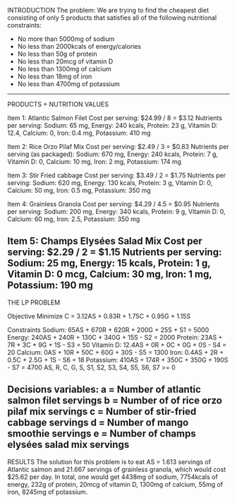 INTRODUCTION
The problem: We are trying to find the cheapest diet consisting of only 5 products that satisfies all of the following nutritional constraints:
- No more than 5000mg of sodium
- No less than 2000kcals of energy/calories
- No less than 50g of protein
- No less than 20mcg of vitamin D
- No less than 1300mg of calcium
- No less than 18mg of iron
- No less than 4700mg of potassium 
----------------------------------------------
PRODUCTS + NUTRITION VALUES

Item 1: Atlantic Salmon Filet
Cost per serving: $24.99 / 8 = $3.12
Nutrients per serving: Sodium: 65 mg, Energy: 240 kcals, Protein: 23 g, Vitamin D: 12.4, Calcium: 0, Iron: 0.4 mg, Potassium: 410 mg

Item 2: Rice Orzo Pilaf Mix
Cost per serving: $2.49 / 3 = $0.83
Nutrients per serving (as packaged): Sodium: 670 mg, Energy: 240 kcals, Protein: 7 g, Vitamin D: 0, Calcium: 10 mg, Iron: 2 mg, Potassium: 174 mg

Item 3: Stir Fried cabbage
Cost per serving: $3.49 / 2 = $1.75
Nutrients per serving: Sodium: 620 mg, Energy: 130 kcals, Protein: 3 g, Vitamin D: 0, Calcium: 50 mg, Iron: 0.5 mg, Potassium: 350 mg

Item 4: Grainless Granola
Cost per serving: $4.29 / 4.5 = $0.95
Nutrients per serving: Sodium: 200 mg, Energy: 340 kcals, Protein: 9 g, Vitamin D: 0, Calcium: 60 mg, Iron: 2.5, Potassium: 350 mg

Item 5: Champs Elysées Salad Mix
Cost per serving: $2.29 / 2 = $1.15
Nutrients per serving: Sodium: 25 mg, Energy: 15 kcals, Protein: 1 g, Vitamin D: 0 mcg, Calcium: 30 mg, Iron: 1 mg, Potassium: 190 mg
----------------------------------------------
THE LP PROBLEM

Objective
Minimize C = 3.12AS + 0.83R + 1.75C + 0.95G + 1.15S

Constraints
Sodium: 65AS + 670R + 620R + 200G + 25S + S1 = 5000
Energy: 240AS + 240R + 130C + 340G + 15S - S2 = 2000
Protein: 23AS + 7R + 3C + 9G + 1S - S3 = 50
Vitamin D: 12.4AS + 0R + 0C + 0G + 0S  - S4 = 20
Calcium:  0AS + 10R + 50C + 60G + 30S - S5 = 1300
Iron:  0.4AS + 2R + 0.5C + 2.5G + 1S - S6 = 18
Potassium:  410AS + 174R + 350C + 350G + 190S - S7 = 4700
AS, R, C, G, S, S1, S2, S3, S4, S5, S6, S7 >= 0

Decisions variables: 
a = Number of atlantic salmon filet servings
b = Number of of rice orzo pilaf mix servings
c = Number of stir-fried cabbage servings
d = Number of mango smoothie servings
e = Number of champs elysées salad mix servings
----------------------------------------------
RESULTS
The solution for this problem is to eat AS = 1.613 servings of Atlantic salmon and 21.667 servings of grainless granola, which would cost $25.62 per day. In total, one would get 4438mg of sodium, 7754kcals of energy, 232g of protein, 20mcg of vitamin D, 1300mg of calcium, 55mg of iron, 8245mg of potassium.
